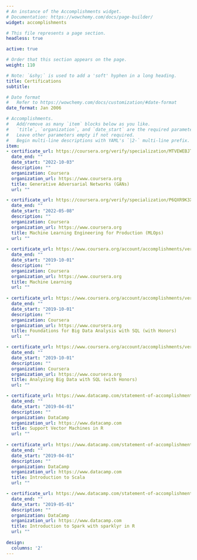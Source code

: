 ```yaml
---
# An instance of the Accomplishments widget.
# Documentation: https://wowchemy.com/docs/page-builder/
widget: accomplishments

# This file represents a page section.
headless: true

active: true

# Order that this section appears on the page.
weight: 110

# Note: `&shy;` is used to add a 'soft' hyphen in a long heading.
title: Certifications
subtitle:

# Date format
#   Refer to https://wowchemy.com/docs/customization/#date-format
date_format: Jan 2006

# Accomplishments.
#   Add/remove as many `item` blocks below as you like.
#   `title`, `organization`, and `date_start` are the required parameters.
#   Leave other parameters empty if not required.
#   Begin multi-line descriptions with YAML's `|2-` multi-line prefix.
item:
- certificate_url: https://coursera.org/verify/specialization/MTVEWEBJTRDQ
  date_end: ""
  date_start: "2022-10-03"
  description: ""
  organization: Coursera
  organization_url: https://www.coursera.org
  title: Generative Adversarial Networks (GANs)
  url: ""

- certificate_url: https://coursera.org/verify/specialization/P6QXR9K3XAGD
  date_end: ""
  date_start: "2022-05-08"
  description: ""
  organization: Coursera
  organization_url: https://www.coursera.org
  title: Machine Learning Engineering for Production (MLOps)
  url: ""
  
- certificate_url: https://www.coursera.org/account/accomplishments/verify/4LRXL4XAK5G8
  date_end: ""
  date_start: "2019-10-01"
  description: ""
  organization: Coursera
  organization_url: https://www.coursera.org
  title: Machine Learning
  url: ""
  
- certificate_url: https://www.coursera.org/account/accomplishments/verify/AE8FRR6V6JXD
  date_end: ""
  date_start: "2019-10-01"
  description: ""
  organization: Coursera
  organization_url: https://www.coursera.org
  title: Foundations for Big Data Analysis with SQL (with Honors)
  url: ""

- certificate_url: https://www.coursera.org/account/accomplishments/verify/NJCUJSJBQ3RK
  date_end: ""
  date_start: "2019-10-01"
  description: ""
  organization: Coursera
  organization_url: https://www.coursera.org
  title: Analyzing Big Data with SQL (with Honors)
  url: ""

- certificate_url: https://www.datacamp.com/statement-of-accomplishment/course/df6271e478b19929b76e1e37acfeb6dc2b3495fb?share=true
  date_end: ""
  date_start: "2019-04-01"
  description: ""
  organization: DataCamp
  organization_url: https://www.datacamp.com
  title: Support Vector Machines in R
  url: ""
  
- certificate_url: https://www.datacamp.com/statement-of-accomplishment/course/1ddd8653abce39586b3b11a2dd1b347737e39a1e?share=true
  date_end: ""
  date_start: "2019-04-01"
  description: ""
  organization: DataCamp
  organization_url: https://www.datacamp.com
  title: Introduction to Scala
  url: ""  

- certificate_url: https://www.datacamp.com/statement-of-accomplishment/course/5481d290a7e8434e0ba9a69a17b051515a7b49b6?share=true
  date_end: ""
  date_start: "2019-05-01"
  description: ""
  organization: DataCamp
  organization_url: https://www.datacamp.com
  title: Introduction to Spark with sparklyr in R
  url: ""
  
design:
  columns: '2' 
---
```

